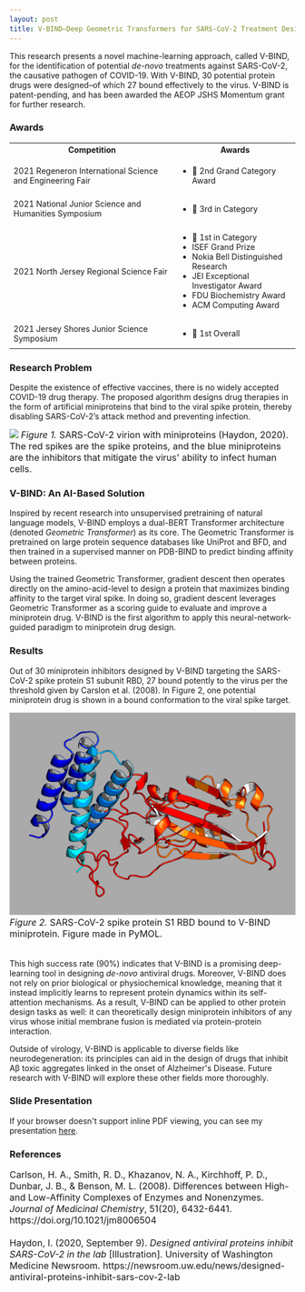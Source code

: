 ```yaml
---
layout: post
title: V-BIND–Deep Geometric Transformers for SARS-CoV-2 Treatment Design
---
```


This research presents a novel machine-learning approach, called V-BIND, for the identification of potential *de-novo* treatments against SARS-CoV-2, the causative pathogen of COVID-19. With V-BIND, 30 potential protein drugs were designed–of which 27 bound effectively to the virus. V-BIND is patent-pending, and has been awarded the AEOP JSHS Momentum grant for further research.

### Awards
<table>
  <tbody>
    <tr>
      <th>Competition</th>
      <th align="center">Awards</th>
    </tr>
    <tr>
      <td>2021 Regeneron International Science and Engineering Fair</td>
      <td align="left">
          <ul>
              <li>🥈 2nd Grand Category Award</li>
          </ul>
      </td>
    </tr>
    <tr>
      <td>2021 National Junior Science and Humanities Symposium</td>
      <td align="left">
          <ul>
              <li>🥉 3rd in Category</li>
          </ul>
      </td>
    </tr>
    <tr>
      <td>2021 North Jersey Regional Science Fair</td>
      <td align="left">
          <ul>
              <li>🥇 1st in Category</li>
              <li>ISEF Grand Prize</li>
              <li>Nokia Bell Distinguished Research</li>
              <li>JEI Exceptional Investigator Award</li>
              <li>FDU Biochemistry Award</li>
              <li>ACM Computing Award</li>
          </ul>
      </td>
    </tr>
    <tr>
      <td>2021 Jersey Shores Junior Science Symposium</td>
      <td align="left">
          <ul>
              <li>🥇 1st Overall</li>
          </ul>
      </td>
    </tr>
  </tbody>
</table>

### Research Problem

Despite the existence of effective vaccines, there is no widely accepted COVID-19 drug therapy. The proposed algorithm designs drug therapies in the form of artificial miniproteins that bind to the viral spike protein, thereby disabling SARS-CoV-2’s attack method and preventing infection.

![](/public/miniprotein.png?raw=true)
<font size="3"><i>Figure 1. </i>SARS-CoV-2 virion with miniproteins (Haydon, 2020). The red spikes are the spike proteins, and the blue miniproteins are the inhibitors that mitigate the virus' ability to infect human cells.</font>

### V-BIND: An AI-Based Solution

Inspired by recent research into unsupervised pretraining of natural language models, V-BIND employs a dual-BERT Transformer architecture (denoted *Geometric Transformer*) as its core. The Geometric Transformer is pretrained on large protein sequence databases like UniProt and BFD, and then trained in a supervised manner on PDB-BIND to predict binding affinity between proteins.

Using the trained Geometric Transformer, gradient descent then operates directly on the amino-acid-level to design a protein that maximizes binding affinity to the target viral spike. In doing so, gradient descent leverages Geometric Transformer as a scoring guide to evaluate and improve a miniprotein drug. V-BIND is the first algorithm to apply this neural-network-guided paradigm to miniprotein drug design.

### Results

Out of 30 miniprotein inhibitors designed by V-BIND targeting the SARS-CoV-2 spike protein S1 subunit RBD, 27 bound potently to the virus per the threshold given by Carslon et al. (2008). In Figure 2, one potential miniprotein drug is shown in a bound conformation to the viral spike target.

![](/public/complex.png?raw=true)
<font size="3"><i>Figure 2. </i>SARS-CoV-2 spike protein S1 RBD bound to V-BIND miniprotein. Figure made in PyMOL.<br><br></font>


This high success rate (90%) indicates that V-BIND is a promising deep-learning tool in designing *de-novo* antiviral drugs. Moreover, V-BIND does not rely on prior biological or physiochemical knowledge, meaning that it instead implicitly learns to represent protein dynamics within its self-attention mechanisms. As a result, V-BIND can be applied to other protein design tasks as well: it can theoretically design miniprotein inhibitors of any virus whose initial membrane fusion is mediated via protein-protein interaction.

Outside of virology, V-BIND is applicable to diverse fields like neurodegeneration: its principles can aid in the design of drugs that inhibit Aβ toxic aggregates linked in the onset of Alzheimer's Disease. Future research with V-BIND will explore these other fields more thoroughly.

### Slide Presentation
<object data="/public/vbind.pdf" type="application/pdf" width="720px" height="405px">
  <p>If your browser doesn't support inline PDF viewing, you can see my presentation <a href="/public/vbind.pdf">here</a>.</p>
</object>

### References

<font size="3">
Carlson, H. A., Smith, R. D., Khazanov, N. A., Kirchhoff, P. D., Dunbar, J. B., & Benson, M. L. (2008). Differences between High- and Low-Affinity Complexes of Enzymes and Nonenzymes. <i>Journal of Medicinal Chemistry</i>, 51(20), 6432-6441. https://doi.org/10.1021/jm8006504
<br><br>
Haydon, I. (2020, September 9). <i>Designed antiviral proteins inhibit SARS-CoV-2 in the lab</i> [Illustration]. University of Washington Medicine Newsroom. https://newsroom.uw.edu/news/designed-antiviral-proteins-inhibit-sars-cov-2-lab
</font>
